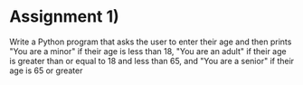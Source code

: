 # Assignment 1)
Write a Python program that asks the user to enter their age and then prints "You are a minor" if their age is less than 18, "You are an adult" if their age is greater than or equal to 18 and less than 65, and "You are a senior" if their age is 65 or greater
